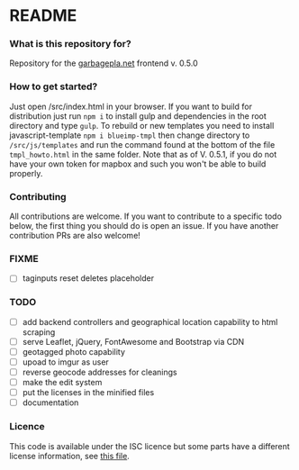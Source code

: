 # README #

### What is this repository for?
Repository for the [garbagepla.net](https://garbagepla.net) frontend v. 0.5.0

### How to get started?
Just open /src/index.html in your browser. If you want to build for distribution just run `npm i` to install gulp and dependencies in the root directory and type `gulp`.
To rebuild or new templates you need to install javascript-template `npm i blueimp-tmpl` then change directory to `/src/js/templates` and run the command found at the bottom of the file `tmpl_howto.html` in the same folder.
Note that as of V. 0.5.1, if you do not have your own token for mapbox and such you won't be able to build properly.

### Contributing
All contributions are welcome. If you want to contribute to a specific todo below, the first thing you should do is open an issue. If you have another contribution PRs are also welcome!

### FIXME
- [ ] taginputs reset deletes placeholder

### TODO
- [ ] add backend controllers and geographical location capability to html scraping
- [ ] serve Leaflet, jQuery, FontAwesome and Bootstrap via CDN
- [ ] geotagged photo capability
- [ ] upoad to imgur as user
- [ ] reverse geocode addresses for cleanings
- [ ] make the edit system
- [ ] put the licenses in the minified files
- [ ] documentation

### Licence
This code is available under the ISC licence but some parts have a different license information, see [this file](https://github.com/garbageplanet/web-ui/blob/dev/license.md).